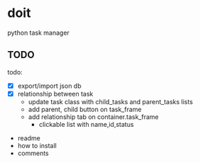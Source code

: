 # doit
python task manager

## TODO

todo:
- [x] export/import json db
- [x] relationship between task
	- update task class with child_tasks and parent_tasks lists
	- add parent, child button on task_frame
	- add relationship tab on container.task_frame
		- clickable list with name,id,status
- readme
- how to install
- comments

